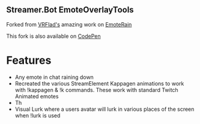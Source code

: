 Streamer.Bot EmoteOverlayTools
-----------------------

Forked from [VRFlad's](https://vrflad.com) amazing work on [EmoteRain](https://codepen.io/vrflad/pen/VwMYaYo)

This fork is also available on [CodePen](https://codepen.io/gforceweb/pen/OJzamgO)

# Features

 - Any emote in chat raining down
 - Recreated the various StreamElement Kappagen animations to work with !kappagen & !k commands. These work with standard Twitch Animated emotes
 - Th
 - Visual Lurk where a users avatar will lurk in various places of the screen when !lurk is used
